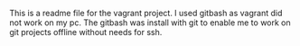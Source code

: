 This is a readme file for the vagrant project.
I used gitbash as vagrant did not work on my pc.
The gitbash was install with git to enable me to work on git projects offline without needs for ssh. 
